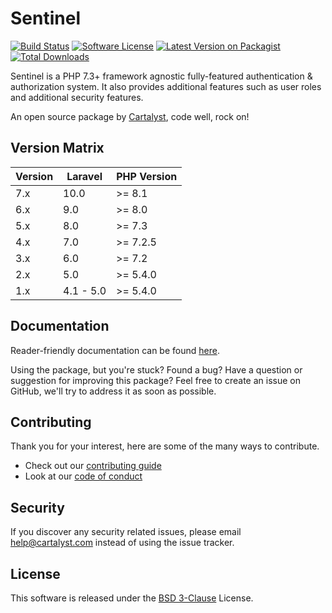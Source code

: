 # Sentinel

[![Build Status][icon-travis]][link-travis]
[![Software License][icon-license]][link-license]
[![Latest Version on Packagist][icon-version]][link-packagist]
[![Total Downloads][icon-downloads]][link-packagist]

Sentinel is a PHP 7.3+ framework agnostic fully-featured authentication & authorization system. It also provides additional features such as user roles and additional security features.

An open source package by [Cartalyst](https://cartalyst.com), code well, rock on!

## Version Matrix

Version | Laravel   | PHP Version
------- | --------- | ------------
7.x     | 10.0      | >= 8.1
6.x     | 9.0       | >= 8.0
5.x     | 8.0       | >= 7.3
4.x     | 7.0       | >= 7.2.5
3.x     | 6.0       | >= 7.2
2.x     | 5.0       | >= 5.4.0
1.x     | 4.1 - 5.0 | >= 5.4.0

## Documentation

Reader-friendly documentation can be found [here][link-docs].

Using the package, but you're stuck? Found a bug? Have a question or suggestion for improving this package? Feel free to create an issue on GitHub, we'll try to address it as soon as possible.

## Contributing

Thank you for your interest, here are some of the many ways to contribute.

- Check out our [contributing guide](/.github/CONTRIBUTING.md)
- Look at our [code of conduct](/.github/CODE_OF_CONDUCT.md)

## Security

If you discover any security related issues, please email help@cartalyst.com instead of using the issue tracker.

## License

This software is released under the [BSD 3-Clause](LICENSE) License.

[link-docs]:      https://cartalyst.com/manual/sentinel
[link-travis]:    https://travis-ci.com/cartalyst/sentinel
[link-license]:   https://opensource.org/licenses/MIT
[link-packagist]: https://packagist.org/packages/cartalyst/sentinel

[icon-travis]:    https://travis-ci.com/cartalyst/sentinel.svg?branch=5.x
[icon-license]:   https://poser.pugx.org/cartalyst/sentinel/license
[icon-version]:   https://poser.pugx.org/cartalyst/sentinel/version
[icon-downloads]: https://poser.pugx.org/cartalyst/sentinel/downloads
